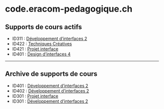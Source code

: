 # code.eracom-pedagogique.ch

## Supports de cours actifs

- ID311 : [Développement d’interfaces 2](https://code.eracom-pedagogique.ch/eedev2-id311/)
- ID422 : [Techniques Créatives](https://code.eracom-pedagogique.ch/eptec-id422/)
- ID421 : [Projet interface](https://code.eracom-pedagogique.ch/apint-id421/)
- ID401 : [Design d’interfaces 4](https://docs.google.com/presentation/d/16MGLJ83Hx8-zmewiK8i1DfOeooALl4Ezpdbb1GvIBfo/edit?usp=sharing)

---

## Archive de supports de cours

- ID401 : [Développement d’interfaces 2](https://id401.ch/cours-dev2-css/)
- ID402 : [Développement d’interfaces 2](https://id402.ch/cours-dev2-css/)
- ID301 : [Projet interface](https://eracom-id301.github.io/cours-projet-interface/)
- ID301 : [Développement d’interfaces 2](https://eracom-id301.github.io/cours-dev2-css/)

<style>
  .markdown-body h1:first-child { display:none }
  .markdown-body h1 { margin-top: 0}
</style>
